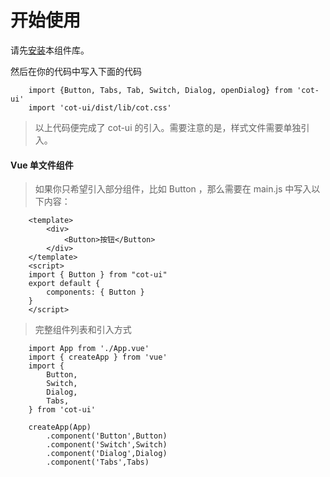# 开始使用

请先[安装](/doc/install)本组件库。

然后在你的代码中写入下面的代码
```
    import {Button, Tabs, Tab, Switch, Dialog, openDialog} from 'cot-ui'
    import 'cot-ui/dist/lib/cot.css'
```
> 以上代码便完成了 cot-ui 的引入。需要注意的是，样式文件需要单独引入。

#### Vue 单文件组件

> 如果你只希望引入部分组件，比如 Button ，那么需要在 main.js 中写入以下内容：
```
    <template>
        <div>
            <Button>按钮</Button>
        </div>
    </template>
    <script>
    import { Button } from "cot-ui"
    export default {
        components: { Button }
    }
    </script>
```

> 完整组件列表和引入方式
```
    import App from './App.vue'
    import { createApp } from 'vue'
    import {
        Button,
        Switch,
        Dialog,
        Tabs,
    } from 'cot-ui'

    createApp(App)
        .component('Button',Button)
        .component('Switch',Switch)
        .component('Dialog',Dialog)
        .component('Tabs',Tabs)
```

